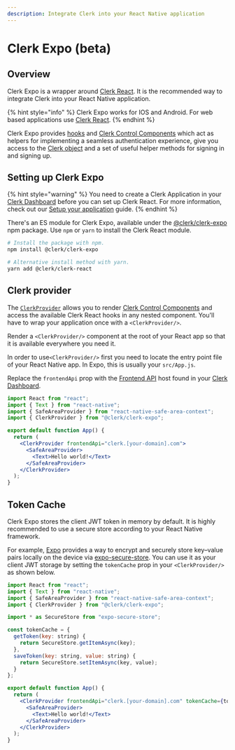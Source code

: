 ```yaml
---
description: Integrate Clerk into your React Native application
---
```


# Clerk Expo (beta)

## Overview

Clerk Expo is a wrapper around [Clerk React](clerk-react/). It is the recommended way to integrate Clerk into your React Native application.

{% hint style="info" %}
Clerk Expo works for IOS and Android. For web based applications use [Clerk React](clerk-react/).
{% endhint %}

Clerk Expo provides [hooks](clerk-react/) and [Clerk Control Components](../components/control-components/) which act as helpers for implementing a seamless authentication experience, give you access to the [Clerk object](clerkjs/clerk.md) and a set of useful helper methods for signing in and signing up.

## Setting up Clerk Expo

{% hint style="warning" %}
You need to create a Clerk Application in your [Clerk Dashboard](https://dashboard.clerk.dev) before you can set up Clerk React. For more information, check out our [Setup your application](../popular-guides/setup-your-application.md) guide.
{% endhint %}

There's an ES module for Clerk Expo, available under the [@clerk/clerk-expo](https://www.npmjs.com/package/@clerk/clerk-expo) npm package. Use `npm` or `yarn` to install the Clerk React module.

```bash
# Install the package with npm.
npm install @clerk/clerk-expo

# Alternative install method with yarn.
yarn add @clerk/clerk-react
```

## Clerk provider

The [`ClerkProvider`](clerk-react/clerkprovider.md) allows you to render [Clerk Control Components](../components/control-components/) and access the available Clerk React hooks in any nested component. You'll have to wrap your application once with a `<ClerkProvider/>`.

Render a `<ClerkProvider/>` component at the root of your React app so that it is available everywhere you need it.

In order to use`<ClerkProvider/>` first you need to locate the entry point file of your React Native app. In Expo, this is usually your `src/App.js`.

Replace the `frontendApi` prop with the [Frontend API](frontend-api-reference/) host found in your [Clerk Dashboard](https://dashboard.clerk.dev).

```jsx
import React from "react";
import { Text } from "react-native";
import { SafeAreaProvider } from "react-native-safe-area-context";
import { ClerkProvider } from "@clerk/clerk-expo";

export default function App() {
  return (
    <ClerkProvider frontendApi="clerk.[your-domain].com">
      <SafeAreaProvider>
        <Text>Hello world!</Text>
      </SafeAreaProvider>
    </ClerkProvider>
  );
}
```

## Token Cache

Clerk Expo stores the client JWT token in memory by default. It is highly recommended to use a secure store according to your React Native framework.

For example, [Expo](https://expo.dev) provides a way to encrypt and securely store key–value pairs locally on the device via [expo-secure-store](https://docs.expo.dev/versions/latest/sdk/securestore/). You can use it as your client JWT storage by setting the `tokenCache` prop in your `<ClerkProvider/>` as shown below.

```jsx
import React from "react";
import { Text } from "react-native";
import { SafeAreaProvider } from "react-native-safe-area-context";
import { ClerkProvider } from "@clerk/clerk-expo";

import * as SecureStore from "expo-secure-store";

const tokenCache = {
  getToken(key: string) { 
    return SecureStore.getItemAsync(key);
  }, 
  saveToken(key: string, value: string) {
    return SecureStore.setItemAsync(key, value);
  }
};

export default function App() {
  return (
    <ClerkProvider frontendApi="clerk.[your-domain].com" tokenCache={tokenCache}>
      <SafeAreaProvider>
        <Text>Hello world!</Text>
      </SafeAreaProvider>
    </ClerkProvider>
  );
}
```

